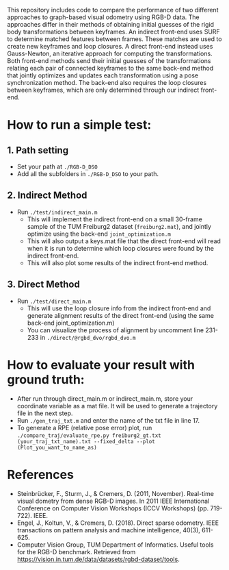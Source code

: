 This repository includes code to compare the performance of two different approaches to graph-based visual odometry using RGB-D data. The approaches differ in their methods of obtaining initial guesses of the rigid body transformations between keyframes. An indirect front-end uses SURF to determine matched features between frames. These matches are used to create new keyframes and loop closures. A direct front-end instead uses Gauss-Newton, an iterative approach for computing the transformations. Both front-end methods send their initial guesses of the transformations relating each pair of connected keyframes to the same back-end method that jointly optimizes and updates each transformation using a pose synchronization method. The back-end also requires the loop closures between keyframes, which are only determined through our indirect front-end.

# How to run a simple test:

## 1. Path setting
- Set your path at `./RGB-D_DSO`
- Add all the subfolders in `./RGB-D_DSO` to your path.

## 2. Indirect Method
- Run `./test/indirect_main.m`
  - This will implement the indirect front-end on a small 30-frame sample of the TUM Freiburg2 dataset (`freiburg2.mat`), and jointly optimize using the back-end `joint_optimization.m`
  - This will also output a keys.mat file that the direct front-end will read when it is run to determine which loop closures were found by the indirect front-end.
  - This will also plot some results of the indirect front-end method.

## 3. Direct Method
- Run `./test/direct_main.m`
  - This will use the loop closure info from the indirect front-end and generate alignment results of the direct front-end (using the same back-end joint_optimization.m)
  - You can visualize the process of alignment by uncomment line 231-233 in `./direct/@rgbd_dvo/rgbd_dvo.m`

# How to evaluate your result with ground truth:
- After run through direct_main.m or indirect_main.m, store your coordinate variable as a mat file. It will be used to generate a trajectory file in the next step.
- Run `./gen_traj_txt.m` and enter the name of the txt file in line 17.
- To generate a RPE (relative pose error) plot, run `./compare_traj/evaluate_rpe.py freiburg2_gt.txt (your_traj_txt_name).txt --fixed_delta --plot (Plot_you_want_to_name_as)`

# References
- Steinbrücker, F., Sturm, J., & Cremers, D. (2011, November). Real-time visual dometry from dense RGB-D images. In 2011 IEEE International Conference on Computer Vision Workshops (ICCV Workshops) (pp. 719-722). IEEE.
- Engel, J., Koltun, V., \& Cremers, D. (2018). Direct sparse odometry. IEEE transactions on pattern analysis and machine intelligence, 40(3), 611-625.
- Computer Vision Group,
TUM Department of Informatics. Useful tools for the RGB-D benchmark. Retrieved from https://vision.in.tum.de/data/datasets/rgbd-dataset/tools.
